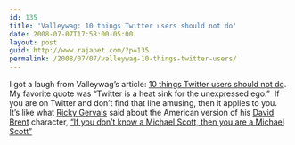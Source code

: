 ```yaml
---
id: 135
title: 'Valleywag: 10 things Twitter users should not do'
date: 2008-07-07T17:58:00-05:00
layout: post
guid: http://www.rajapet.com/?p=135
permalink: /2008/07/07/valleywag-10-things-twitter-users/
---
```

I got a laugh from Valleywag’s article: [10 things Twitter users should not do](http://valleywag.com/387197/10-things-twitter-users-should-not-do "Silicon Valley Users Guide: 10 things Twitter users should not do").  My favorite quote was “Twitter is a heat sink for the unexpressed ego.”  If you are on Twitter and don’t find that line amusing, then it applies to you.  It’s like what [Ricky Gervais](http://en.wikipedia.org/wiki/Ricky_Gervais) said about the American version of his [David Brent](http://en.wikipedia.org/wiki/David_Brent) character, [“If you don’t know a Michael Scott, then you are a Michael Scott”](http://nymag.com/news/intelligencer/47048/)